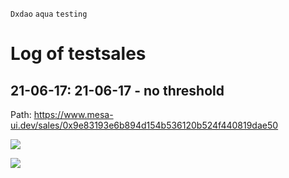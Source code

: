 `Dxdao` `aqua` `testing`



# Log of testsales

##  21-06-17: 21-06-17 - no threshold

Path: https://www.mesa-ui.dev/sales/0x9e83193e6b894d154b536120b524f440819dae50

![](https://i.imgur.com/I0XB9y7.png)

![](https://i.imgur.com/flCnaUa.png)
